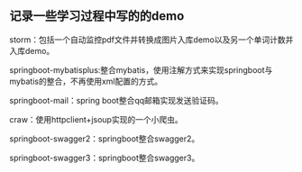 ## 记录一些学习过程中写的的demo

storm：包括一个自动监控pdf文件并转换成图片入库demo以及另一个单词计数并入库demo。

springboot-mybatisplus:整合mybatis，使用注解方式来实现springboot与mybatis的整合，不再使用xml配置的方式。

springboot-mail：spring boot整合qq邮箱实现发送验证码。

craw：使用httpclient+jsoup实现的一个小爬虫。

springboot-swagger2：springboot整合swagger2。

springboot-swagger3：springboot整合swagger3。